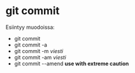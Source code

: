 # git commit

Esiintyy muodoissa:

+ git commit
+ git commit -a
+ git commit -m _viesti_
+ git commit -am _viesti_
+ git commit --amend **use with extreme caution**
